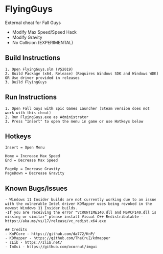 # FlyingGuys
External cheat for Fall Guys
- Modify Max Speed/Speed Hack
- Modify Gravity
- No Collision (EXPERIMENTAL)

## Build Instructions
```
1. Open FlyingGuys.sln (VS2019)
2. Build Package (x64, Release) (Requires Windows SDK and Windows WDK) OR Use driver provided in releases
3. Build FlyingGuys 
```

## Run Instructions
```
1. Open Fall Guys with Epic Games Launcher (Steam version does not work with this cheat)
2. Run FlyingGuys.exe as Administrator
3. Press "Insert" to open the menu in game or use Hotkeys below
```

## Hotkeys
```
Insert = Open Menu

Home = Increase Max Speed
End = Decrease Max Speed

PageUp = Increase Gravity
PageDown = Decrease Gravity
```

## Known Bugs/Issues
```
- Windows 11 Insider builds are not currently working due to an issue with the vulnerable Intel driver KDMapper uses being revoked in the newest Windows 11 Insider builds.
-If you are receiving the error "VCRUNTIME140.dll and MSVCP140.dll is missing or similar" please install Visual C++ Redistributable - https://aka.ms/vs/17/release/vc_redist.x64.exe

## Credits
- KnPCore - https://github.com/da772/KnP/
- KDMapper - https://github.com/TheCruZ/kdmapper
- zLib - https://zlib.net/
- ImGui - https://github.com/ocornut/imgui
